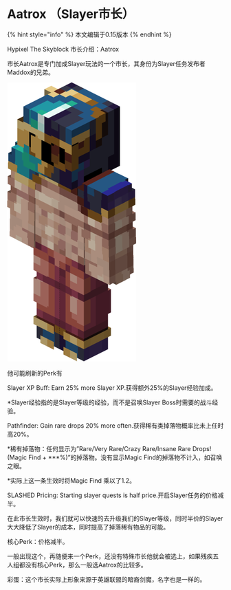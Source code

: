 # Aatrox （Slayer市长）

{% hint style="info" %}
本文编辑于0.15版本
{% endhint %}

Hypixel The Skyblock 市长介绍：Aatrox

市长Aatrox是专门加成Slayer玩法的一个市长，其身份为Slayer任务发布者Maddox的兄弟。

![SkyBlock\_npcs\_slayer\_candidate](<../.gitbook/assets/0 (4) (1)>)

他可能刷新的Perk有

Slayer XP Buff: Earn 25% more Slayer XP.获得额外25%的Slayer经验加成。

\*Slayer经验指的是Slayer等级的经验，而不是召唤Slayer Boss时需要的战斗经验。

Pathfinder: Gain rare drops 20% more often.获得稀有类掉落物概率比未上任时高20%。

\*稀有掉落物：任何显示为”Rare/Very Rare/Crazy Rare/Insane Rare Drops! (Magic Find + \*\*\*%)”的掉落物。没有显示Magic Find的掉落物不计入，如召唤之眼。

\*实际上这一条生效时将Magic Find 乘以了1.2。

SLASHED Pricing: Starting slayer quests is half price.开启Slayer任务的价格减半。

在此市长生效时，我们就可以快速的去升级我们的Slayer等级，同时半价的Slayer大大降低了Slayer的成本，同时提高了掉落稀有物品的可能。

核心Perk：价格减半。

一般出现这个，再随便来一个Perk，还没有特殊市长他就会被选上，如果残疾五人组都没有核心Perk，那么一般选Aatrox的比较多。

彩蛋：这个市长实际上形象来源于英雄联盟的暗裔剑魔，名字也是一样的。

